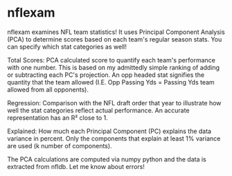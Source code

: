 nflexam
=======

nflexam examines NFL team statistics! It uses Principal Component Analysis (PCA) to determine scores based on each team's regular season stats. You can specify which stat categories as well!

Total Scores: PCA calculated score to quantify each team's performance with one number. This is based on my admittedly simple ranking of adding or subtracting each PC's projection. An opp headed stat signifies the quantity that the team allowed (I.E. Opp Passing Yds = Passing Yds team allowed from all opponents).

Regression: Comparison with the NFL draft order that year to illustrate how well the stat categories reflect actual performance. An accurate representation has an R² close to 1.


Explained: How much each Principal Component (PC) explains the data variance in percent. Only the components that explain at least 1% variance are used (k number of components).

The PCA calculations are computed via numpy python and the data is extracted from nfldb. Let me know about errors!
